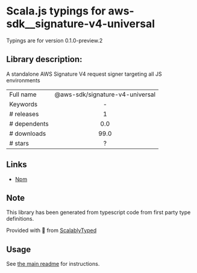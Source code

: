
# Scala.js typings for aws-sdk__signature-v4-universal

Typings are for version 0.1.0-preview.2

## Library description:
A standalone AWS Signature V4 request signer targeting all JS environments

|                    |                 |
| ------------------ | :-------------: |
| Full name          | @aws-sdk/signature-v4-universal |
| Keywords           | - |
| # releases         | 1 |
| # dependents       | 0.0 |
| # downloads        | 99.0 |
| # stars            | ? |

## Links
- [Npm](https://www.npmjs.com/package/%40aws-sdk%2Fsignature-v4-universal)
    


## Note
This library has been generated from typescript code from first party type definitions.

Provided with :purple_heart: from [ScalablyTyped](https://github.com/oyvindberg/ScalablyTyped)

## Usage
See [the main readme](../../readme.md) for instructions.


